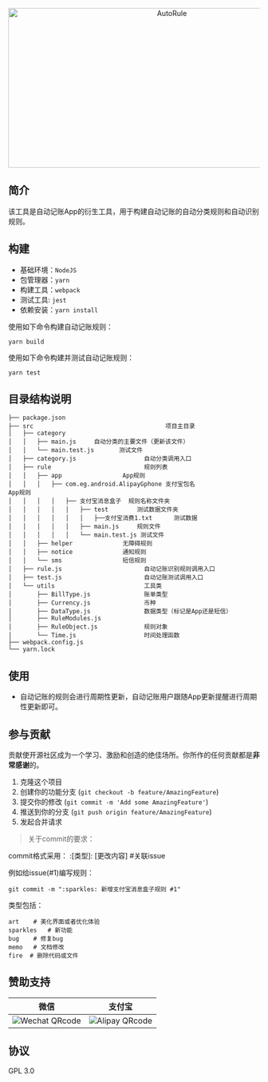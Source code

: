 <p align="center">
<img src="https://socialify.git.ci/Auto-Accounting/AutoRule/image?description=1&descriptionEditable=%E8%87%AA%E5%8A%A8%E8%AE%B0%E8%B4%A6%E8%A7%84%E5%88%99%E6%9E%84%E5%BB%BA%E6%A1%86%E6%9E%B6&forks=1&issues=1&logo=https%3A%2F%2Fpic.dreamn.cn%2Fruler-svgrepo-com.svg&name=1&pattern=Circuit%20Board&pulls=1&stargazers=1&theme=Light" alt="AutoRule" width="640" height="320" />
</p>



## 简介
该工具是自动记账App的衍生工具，用于构建自动记账的自动分类规则和自动识别规则。

## 构建

- 基础环境：`NodeJS` 
- 包管理器：`yarn`
- 构建工具：`webpack`
- 测试工具: `jest`
- 依赖安装：`yarn install`

使用如下命令构建自动记账规则：
```shell
yarn build
```

使用如下命令构建并测试自动记账规则：
```shell
yarn test
```

## 目录结构说明
```
├── package.json
├── src                                     项目主目录
│   ├── category
│   │   ├── main.js     自动分类的主要文件（更新该文件）
│   │   └── main.test.js       测试文件
│   ├── category.js                   自动分类调用入口
│   ├── rule                          规则列表
│   │   ├── app                 App规则
│   │   │   ├── com.eg.android.AlipayGphone 支付宝包名                App规则
│   │   │   │   ├── 支付宝消息盒子  规则名称文件夹
│   │   │   │   │   ├── test        测试数据文件夹
│   │   │   │   │   │   ├──支付宝消费1.txt      测试数据
│   │   │   │   │   ├── main.js     规则文件
│   │   │   │   │   └── main.test.js 测试文件
│   │   ├── helper              无障碍规则
│   │   ├── notice              通知规则
│   │   └── sms                 短信规则
│   ├── rule.js                       自动记账识别规则调用入口
│   ├── test.js                       自动记账测试调用入口        
│   └── utils                         工具类
│       ├── BillType.js               账单类型
│       ├── Currency.js               币种
│       ├── DataType.js               数据类型（标记是App还是短信）
│       ├── RuleModules.js            
│       ├── RuleObject.js             规则对象
│       └── Time.js                   时间处理函数
├── webpack.config.js
└── yarn.lock

```

## 使用
- 自动记账的规则会进行周期性更新，自动记账用户跟随App更新提醒进行周期性更新即可。

## 参与贡献

贡献使开源社区成为一个学习、激励和创造的绝佳场所。你所作的任何贡献都是**非常感谢**的。

1. 克隆这个项目
2. 创建你的功能分支 (`git checkout -b feature/AmazingFeature`)
3. 提交你的修改 (`git commit -m 'Add some AmazingFeature'`)
4. 推送到你的分支 (`git push origin feature/AmazingFeature`)
5. 发起合并请求

> 关于commit的要求：

commit格式采用： :[类型]: [更改内容] #关联issue

例如给issue(#1)编写规则：

```shell
git commit -m ":sparkles: 新增支付宝消息盒子规则 #1"
```

类型包括：
```
art    # 美化界面或者优化体验
sparkles   # 新功能
bug    # 修复bug
memo   # 文档修改
fire  # 删除代码或文件
```
## 赞助支持

|                             微信                             |                            支付宝                            |
| :----------------------------------------------------------: | :----------------------------------------------------------: |
| ![Wechat QRcode](https://pic.dreamn.cn/uPic/2023_04_23_00_41_49_1682181709_1682181709722_KGWAI6.jpg) | ![Alipay QRcode](https://pic.dreamn.cn/uPic/2023_04_23_00_42_02_1682181722_1682181722820_82xpxH.jpg) |

## 协议

GPL 3.0
